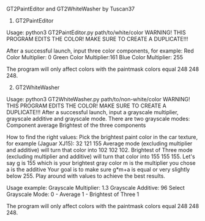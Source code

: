 GT2PaintEditor and GT2WhiteWasher by Tuscan37

1. GT2PaintEditor

Usage: python3 GT2PaintEditor.py path/to/white/color
WARNING! THIS PROGRAM EDITS THE COLOR! MAKE SURE TO CREATE A DUPLICATE!!!

After a successful launch, input three color components, for example: 
Red Color Multiplier: 0
Green Color Multiplier:161
Blue Color Multiplier: 255

The program will only affect colors with the paintmask colors equal 248 248 248.

2. GT2WhiteWasher

Usage: python3 GT2WhiteWasher.py path/to/non-white/color
WARNING! THIS PROGRAM EDITS THE COLOR! MAKE SURE TO CREATE A DUPLICATE!!!
After a successful launch, input a grayscale multiplier, grayscale additive and grayscale mode.
There are two grayscale modes:
Component average
Brightest of the three components

How to find the right values:
Pick the brightest paint color in the car texture, for example (Jaguar XJ15): 32 121 155
Average mode (excluding multiplier and additive) will turn that color into 102 102 102.
Brightest of Three mode (excluding multiplier and additive) will turn that color into 155 155 155.
Let's say g is 155 which is your brightest gray color
m is the multiplier you chose
a is the additive
Your goal is to make sure g*m+a is equal or very slightly below 255. Play around with values to achieve the best results.

Usage example:
Grayscale Multiplier: 1.3
Grayscale Additive: 96
Select Grayscale Mode:
0 - Average
1 - Brightest of Three
1

The program will only affect colors with the paintmask colors equal 248 248 248.
